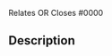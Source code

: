 <!--- If your PR fully resolves and should automatically close the linked issue, use Closes. Otherwise, use Relates --->
Relates OR Closes #0000

## Description

<!-- Short description about the change, what have you done? -->
